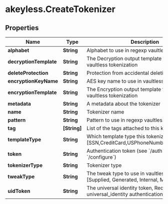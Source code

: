 # akeyless.CreateTokenizer

## Properties

Name | Type | Description | Notes
------------ | ------------- | ------------- | -------------
**alphabet** | **String** | Alphabet to use in regexp vaultless tokenization | [optional] 
**decryptionTemplate** | **String** | The Decryption output template to use in regexp vaultless tokenization | [optional] 
**deleteProtection** | **String** | Protection from accidental deletion of this item | [optional] 
**encryptionKeyName** | **String** | AES key name to use in vaultless tokenization | [optional] 
**encryptionTemplate** | **String** | The Encryption output template to use in regexp vaultless tokenization | [optional] 
**metadata** | **String** | A metadata about the tokenizer | [optional] 
**name** | **String** | Tokenizer name | 
**pattern** | **String** | Pattern to use in regexp vaultless tokenization | [optional] 
**tag** | **[String]** | List of the tags attached to this key | [optional] 
**templateType** | **String** | Which template type this tokenizer is used for [SSN,CreditCard,USPhoneNumber,Email,Regexp] | 
**token** | **String** | Authentication token (see &#x60;/auth&#x60; and &#x60;/configure&#x60;) | [optional] 
**tokenizerType** | **String** | Tokenizer type | 
**tweakType** | **String** | The tweak type to use in vaultless tokenization [Supplied, Generated, Internal, Masking] | [optional] 
**uidToken** | **String** | The universal identity token, Required only for universal_identity authentication | [optional] 


